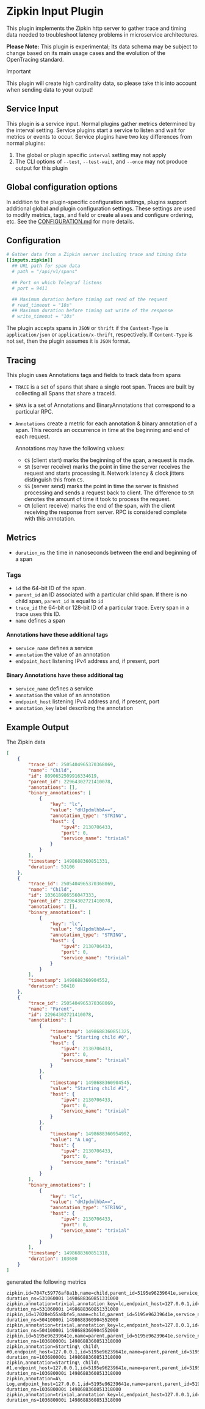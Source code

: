 # Zipkin Input Plugin

This plugin implements the Zipkin http server to gather trace and timing data
needed to troubleshoot latency problems in microservice architectures.

__Please Note:__ This plugin is experimental; Its data schema may be subject to
change based on its main usage cases and the evolution of the OpenTracing
standard.

> [!IMPORTANT]
> This plugin will create high cardinality data, so please take this into
> account when sending data to your output!

## Service Input <!-- @/docs/includes/service_input.md -->

This plugin is a service input. Normal plugins gather metrics determined by the
interval setting. Service plugins start a service to listen and wait for
metrics or events to occur. Service plugins have two key differences from
normal plugins:

1. The global or plugin specific `interval` setting may not apply
2. The CLI options of `--test`, `--test-wait`, and `--once` may not produce
   output for this plugin

## Global configuration options <!-- @/docs/includes/plugin_config.md -->

In addition to the plugin-specific configuration settings, plugins support
additional global and plugin configuration settings. These settings are used to
modify metrics, tags, and field or create aliases and configure ordering, etc.
See the [CONFIGURATION.md][CONFIGURATION.md] for more details.

[CONFIGURATION.md]: ../../../docs/CONFIGURATION.md#plugins

## Configuration

```toml @sample.conf
# Gather data from a Zipkin server including trace and timing data
[[inputs.zipkin]]
  ## URL path for span data
  # path = "/api/v1/spans"

  ## Port on which Telegraf listens
  # port = 9411

  ## Maximum duration before timing out read of the request
  # read_timeout = "10s"
  ## Maximum duration before timing out write of the response
  # write_timeout = "10s"
```

The plugin accepts spans in `JSON` or `thrift` if the `Content-Type` is
`application/json` or `application/x-thrift`, respectively.  If `Content-Type`
is not set, then the plugin assumes it is `JSON` format.

## Tracing

This plugin uses Annotations tags and fields to track data from spans

- `TRACE` is a set of spans that share a single root span. Traces are built by
  collecting all Spans that share a traceId.
- `SPAN` is a set of Annotations and BinaryAnnotations that correspond to a
  particular RPC.
- `Annotations` create a metric for each annotation & binary annotation of a
  span. This records an occurrence in time at the beginning and end of each
  request.

  Annotations may have the following values:
  - `CS` (client start) marks the beginning of the span, a request is made.
  - `SR` (server receive) marks the point in time the server receives the request
    and starts processing it. Network latency & clock jitters distinguish this
    from `CS`.
  - `SS` (server send) marks the point in time the server is finished processing
    and sends a request back to client. The difference to `SR` denotes the
    amount of time it took to process the request.
  - `CR` (client receive) marks the end of the span, with the client receiving
    the response from server. RPC is considered complete with this annotation.

## Metrics

- `duration_ns` the time in nanoseconds between the end and beginning of a span

### Tags

- `id` the 64-bit ID of the span.
- `parent_id` an ID associated with a particular child span. If there is no
  child span, `parent_id` is equal to `id`
- `trace_id` the 64-bit or 128-bit ID of a particular trace. Every span in a
  trace uses this ID.
- `name` defines a span

#### Annotations have these additional tags

- `service_name` defines a service
- `annotation` the value of an annotation
- `endpoint_host` listening IPv4 address and, if present, port

#### Binary Annotations have these additional tag

- `service_name` defines a service
- `annotation` the value of an annotation
- `endpoint_host`  listening IPv4 address and, if present, port
- `annotation_key` label describing the annotation

## Example Output

The Zipkin data

```json
[
    {
        "trace_id": 2505404965370368069,
        "name": "Child",
        "id": 8090652509916334619,
        "parent_id": 22964302721410078,
        "annotations": [],
        "binary_annotations": [
            {
                "key": "lc",
                "value": "dHJpdmlhbA==",
                "annotation_type": "STRING",
                "host": {
                    "ipv4": 2130706433,
                    "port": 0,
                    "service_name": "trivial"
                }
            }
        ],
        "timestamp": 1498688360851331,
        "duration": 53106
    },
    {
        "trace_id": 2505404965370368069,
        "name": "Child",
        "id": 103618986556047333,
        "parent_id": 22964302721410078,
        "annotations": [],
        "binary_annotations": [
            {
                "key": "lc",
                "value": "dHJpdmlhbA==",
                "annotation_type": "STRING",
                "host": {
                    "ipv4": 2130706433,
                    "port": 0,
                    "service_name": "trivial"
                }
            }
        ],
        "timestamp": 1498688360904552,
        "duration": 50410
    },
    {
        "trace_id": 2505404965370368069,
        "name": "Parent",
        "id": 22964302721410078,
        "annotations": [
            {
                "timestamp": 1498688360851325,
                "value": "Starting child #0",
                "host": {
                    "ipv4": 2130706433,
                    "port": 0,
                    "service_name": "trivial"
                }
            },
            {
                "timestamp": 1498688360904545,
                "value": "Starting child #1",
                "host": {
                    "ipv4": 2130706433,
                    "port": 0,
                    "service_name": "trivial"
                }
            },
            {
                "timestamp": 1498688360954992,
                "value": "A Log",
                "host": {
                    "ipv4": 2130706433,
                    "port": 0,
                    "service_name": "trivial"
                }
            }
        ],
        "binary_annotations": [
            {
                "key": "lc",
                "value": "dHJpdmlhbA==",
                "annotation_type": "STRING",
                "host": {
                    "ipv4": 2130706433,
                    "port": 0,
                    "service_name": "trivial"
                }
            }
        ],
        "timestamp": 1498688360851318,
        "duration": 103680
    }
]
```

generated the following metrics

```text
zipkin,id=7047c59776af8a1b,name=child,parent_id=5195e96239641e,service_name=trivial,trace_id=22c4fc8ab3669045 duration_ns=53106000i 1498688360851331000
zipkin,annotation=trivial,annotation_key=lc,endpoint_host=127.0.0.1,id=7047c59776af8a1b,name=child,parent_id=5195e96239641e,service_name=trivial,trace_id=22c4fc8ab3669045 duration_ns=53106000i 1498688360851331000
zipkin,id=17020eb55a8bfe5,name=child,parent_id=5195e96239641e,service_name=trivial,trace_id=22c4fc8ab3669045 duration_ns=50410000i 1498688360904552000
zipkin,annotation=trivial,annotation_key=lc,endpoint_host=127.0.0.1,id=17020eb55a8bfe5,name=child,parent_id=5195e96239641e,service_name=trivial,trace_id=22c4fc8ab3669045 duration_ns=50410000i 1498688360904552000
zipkin,id=5195e96239641e,name=parent,parent_id=5195e96239641e,service_name=trivial,trace_id=22c4fc8ab3669045 duration_ns=103680000i 1498688360851318000
zipkin,annotation=Starting\ child\ #0,endpoint_host=127.0.0.1,id=5195e96239641e,name=parent,parent_id=5195e96239641e,service_name=trivial,trace_id=22c4fc8ab3669045 duration_ns=103680000i 1498688360851318000
zipkin,annotation=Starting\ child\ #1,endpoint_host=127.0.0.1,id=5195e96239641e,name=parent,parent_id=5195e96239641e,service_name=trivial,trace_id=22c4fc8ab3669045 duration_ns=103680000i 1498688360851318000
zipkin,annotation=A\ Log,endpoint_host=127.0.0.1,id=5195e96239641e,name=parent,parent_id=5195e96239641e,service_name=trivial,trace_id=22c4fc8ab3669045 duration_ns=103680000i 1498688360851318000
zipkin,annotation=trivial,annotation_key=lc,endpoint_host=127.0.0.1,id=5195e96239641e,name=parent,parent_id=5195e96239641e,service_name=trivial,trace_id=22c4fc8ab3669045 duration_ns=103680000i 1498688360851318000
```
